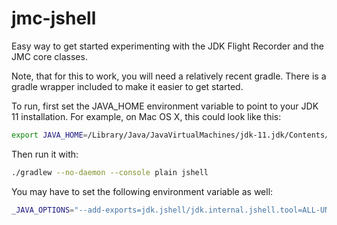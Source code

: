 # jmc-jshell
Easy way to get started experimenting with the JDK Flight Recorder and the JMC core classes.

Note, that for this to work, you will need a relatively recent gradle. There is a gradle wrapper included
to make it easier to get started.

To run, first set the JAVA_HOME environment variable to point to your JDK 11 installation. For example, on Mac OS X, this could look like this:

```bash
export JAVA_HOME=/Library/Java/JavaVirtualMachines/jdk-11.jdk/Contents/Home
```

Then run it with:

```bash
./gradlew --no-daemon --console plain jshell
```

You may have to set the following environment variable as well:

```bash
_JAVA_OPTIONS="--add-exports=jdk.jshell/jdk.internal.jshell.tool=ALL-UNNAMED --add-opens java.base/java.lang=ALL-UNNAMED"
```
